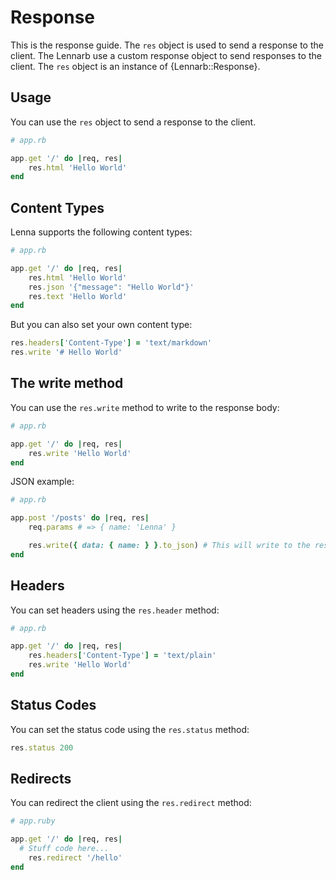 # Response

This is the response guide.
The `res` object is used to send a response to the client. The Lennarb use a custom response object to send responses to the client. The `res` object is an instance of {Lennarb::Response}.

## Usage

You can use the `res` object to send a response to the client.

```ruby
# app.rb

app.get '/' do |req, res|
	res.html 'Hello World'
end
```

## Content Types

Lenna supports the following content types:

```ruby
# app.rb

app.get '/' do |req, res|
	res.html 'Hello World'
	res.json '{"message": "Hello World"}'
	res.text 'Hello World'
end
```

But you can also set your own content type:

```ruby
res.headers['Content-Type'] = 'text/markdown'
res.write '# Hello World'
```

## The write method

You can use the `res.write` method to write to the response body:

```ruby
# app.rb

app.get '/' do |req, res|
	res.write 'Hello World'
end
```

JSON example:

```ruby
# app.rb

app.post '/posts' do |req, res|
	req.params # => { name: 'Lenna' }

	res.write({ data: { name: } }.to_json) # This will write to the response body
end
```

## Headers

You can set headers using the `res.header` method:

```ruby
# app.rb

app.get '/' do |req, res|
	res.headers['Content-Type'] = 'text/plain'
	res.write 'Hello World'
end
```

## Status Codes

You can set the status code using the `res.status` method:

```ruby
res.status 200
```

## Redirects

You can redirect the client using the `res.redirect` method:

```ruby
# app.ruby

app.get '/' do |req, res|
  # Stuff code here... 
	res.redirect '/hello'
end
```
